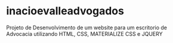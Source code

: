 # inacioevalleadvogados
Projeto de Desenvolvimento de um website para um escritorio de Advocacia utilizando HTML, CSS, MATERIALIZE CSS e JQUERY
